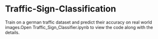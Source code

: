 # Traffic-Sign-Classification
Train on a german traffic dataset and predict their accuracy on real world images.Open Traffic_Sign_Classifier.ipynb to view the code along with the details.

